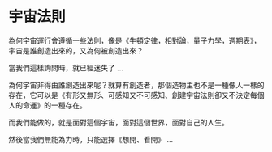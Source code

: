 # 宇宙法則

為何宇宙運行會遵循一些法則，像是《牛頓定律，相對論，量子力學，週期表》，宇宙是誰創造出來的，又為何被創造出來？

當我們這樣詢問時，就已經迷失了 ...

為何宇宙非得由誰創造出來呢？就算有創造者，那個造物主也不是一種像人一樣的存在，它可以是《有形又無形、可感知又不可感知、創建宇宙法則卻又不決定每個人的命運》的一種存在。

而我們能做的，就是面對這個宇宙，面對這個世界，面對自己的人生。

然後當我們無能為力時，只能選擇《想開、看開》 ...
